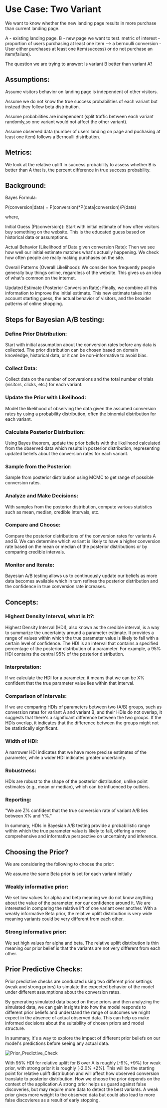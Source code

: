 # Use Case: Two Variant

We want to know whether the new landing page results in more purchase than current landing page.

A - existing landing page.
B - new page we want to test.
metric of interest - proportion of users purchasing at least one item --> a bernoulli conversion - User either purchases at least one item(success) or do not purchase an item(failure).

The question we are trying to answer: Is variant B better than variant A?

## Assumptions:

Assume visitors behavior on landing page is independent of other visitors.

Assume we do not know the true success probabilities of each variant but instead they follow beta distribution. 

Assume probabilities are independent (split traffic between each variant randomly,so one variant would not affect the other variant).

Assume observed data (number of users landing on page and puchasing at least one item) follows a Bernoulli distribution.


## Metrics:

We look at the relative uplift in success probability to assess whether B is better than A that is, the percent difference in true success probability.


## Background: 

Bayes Formula:

P(conversion|data) = P(conversion)*P(data|conversion)/P(data)

where,

Initial Guess (P(conversion)): Start with initial estimate of how often visitors buy something on the website. This is the educated guess based on historical data or assumptions.

Actual Behavior (Likelihood of Data given conversion Rate): Then we see how well our initial estimate matches what's actually happening. We check how often people are really making purchases on the site.

Overall Patterns (Overall Likelihood): We consider how frequently people generally buy things online, regardless of the website. This gives us an idea of what's common on the internet.

Updated Estimate (Posterior Conversion Rate): Finally, we combine all this information to improve the initial estimate. This new estimate takes into account starting guess, the actual behavior of visitors, and the broader patterns of online shopping.


## Steps for Bayesian A/B testing:

### Define Prior Distribution: 
Start with initial assumption about the conversion rates before any data is collected. The prior distribution can be chosen based on domain knowledge, historical data, or it can be non-informative to avoid bias.

### Collect Data: 
Collect data on the number of conversions and the total number of trials (visitors, clicks, etc.) for each variant.

### Update the Prior with Likelihood: 
Model the likelihood of observing the data given the assumed conversion rates by using a probability distribution, often the binomial distribution for each variant.

### Calculate Posterior Distribution: 
Using Bayes theorem, update the prior beliefs with the likelihood calculated from the observed data which results in posterior distribution, representing updated beliefs about the conversion rates for each variant.

### Sample from the Posterior: 
Sample from posterior distribution using MCMC to get range of possible conversion rates.

### Analyze and Make Decisions: 
With samples from the posterior distribution, compute various statistics such as mean, median, credible intervals, etc.

### Compare and Choose: 
Compare the posterior distributions of the conversion rates for variants A and B. We can determine which variant is likely to have a higher conversion rate based on the mean or median of the posterior distributions or by comparing credible intervals.

### Monitor and Iterate: 
Bayesian A/B testing allows us to continuously update our beliefs as more data becomes available which in turn refines the posterior distribution and the confidence in true conversion rate increases.

## Concepts:

### Highest Density Interval, what is it?:
Highest Density Interval (HDI), also known as the credible interval, is a way to summarize the uncertainty around a parameter estimate. It provides a range of values within which the true parameter value is likely to fall with a certain level of confidence. The HDI is an interval that contains a specified percentage of the posterior distribution of a parameter. For example, a 95% HDI contains the central 95% of the posterior distribution.

### Interpretation: 
If we calculate the HDI for a parameter, it means that we can be X% confident that the 
true parameter value lies within that interval.

### Comparison of Intervals: 
If we are comparing HDIs of parameters between two (A/B) groups, such as conversion rates for variant A and variant B, and their HDIs do not overlap, it suggests that there's a significant difference between the two groups. If the HDIs overlap, it indicates that the difference between the groups might not be statistically significant.

### Width of HDI: 
A narrower HDI indicates that we have more precise estimates of the parameter, while a wider HDI indicates greater uncertainty.

### Robustness: 
HDIs are robust to the shape of the posterior distribution, unlike point estimates (e.g., mean or median), which can be influenced by outliers.

### Reporting: 
"We are Z% confident that the true conversion rate of variant A/B lies between X% and Y%."

In summary, HDIs in Bayesian A/B testing provide a probabilistic range within which the true parameter value is likely to fall, offering a more comprehensive and informative perspective on uncertainty and inference.


## Choosing the Prior?

We are considering the following to choose the prior:
  
We assume the same Beta prior is set for each variant initially
  
### Weakly informative prior:
We set low values for alpha and beta meaning we do not know anything about the value of the parameter, nor our confidence around it. We are interested in comparing the relative lift of one variant over another. With a weakly informative Beta prior, the relative uplift distribution is very wide meaning variants could be very different from each other.
  
### Strong informative prior:
We set high values for alpha and beta. The relative uplift distribution is thin meaning our prior belief is that the variants are not very different from each other.
  

## Prior Predictive Checks:

Prior predictive checks are conducted using two different prior settings (weak and strong priors) to simulate the expected behavior of the model under different assumptions about the conversion rates. 

By generating simulated data based on these priors and then analyzing the simulated data, we can gain insights into how the model responds to different prior beliefs and understand the range of outcomes we might expect in the absence of actual observed data. This can help us make informed decisions about the suitability of chosen priors and model structure.

In summary, It's a way to explore the impact of different prior beliefs on our model's predictions before seeing any actual data.

![Prior_Predictive_Check](https://github.com/kkharel/Bayesian-A-B-Testing/assets/59852121/816e3cc4-af5f-4a3b-9b08-c242f7df2e90)

With 95% HDI for relative uplift for B over A is roughly [-9%, +9%] for weak prior, with strong prior it is roughly [-2.0% +2%]. This will be the starting point for relative uplift distribution and will affect how observed conversion translate to posterior distribution. How we choose the prior depends on the context of the application.A strong prior helps us guard against false discoveries, but may require more data to detect the best variants. A weak prior gives more weight to the observed data but could also lead to more false discovieres as a result of early stopping.
